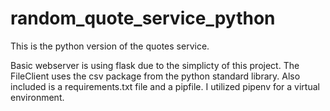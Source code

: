 # random_quote_service_python
 This is the python version of the quotes service. 

 Basic webserver is using flask due to the simplicty of this project.
 The FileClient uses the csv package from the python standard library.
 Also included is a requirements.txt file and a pipfile. I utilized pipenv for a virtual environment.
